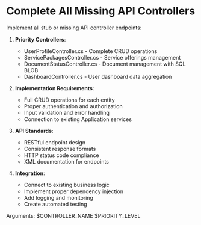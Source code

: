 # Complete All Missing API Controllers

Implement all stub or missing API controller endpoints:

1. **Priority Controllers**:
   - UserProfileController.cs - Complete CRUD operations
   - ServicePackagesController.cs - Service offerings management
   - DocumentStatusController.cs - Document management with SQL BLOB
   - DashboardController.cs - User dashboard data aggregation

2. **Implementation Requirements**:
   - Full CRUD operations for each entity
   - Proper authentication and authorization
   - Input validation and error handling
   - Connection to existing Application services

3. **API Standards**:
   - RESTful endpoint design
   - Consistent response formats
   - HTTP status code compliance
   - XML documentation for endpoints

4. **Integration**:
   - Connect to existing business logic
   - Implement proper dependency injection
   - Add logging and monitoring
   - Create automated testing

Arguments: $CONTROLLER_NAME $PRIORITY_LEVEL
